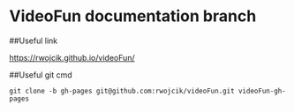 # VideoFun documentation branch

##Useful link

<https://rwojcik.github.io/videoFun/>

##Useful git cmd

`git clone -b gh-pages git@github.com:rwojcik/videoFun.git videoFun-gh-pages`

